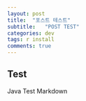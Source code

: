 ```yaml
---
layout: post
title:  "포스트 테스트"
subtitle:   "POST TEST"
categories: dev
tags: r install
comments: true
---
```



## Test

Java
Test
Markdown